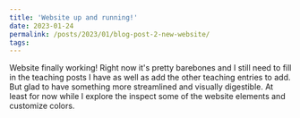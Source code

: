 ```yaml
---
title: 'Website up and running!'
date: 2023-01-24
permalink: /posts/2023/01/blog-post-2-new-website/
tags:
---
```


Website finally working! Right now it's pretty barebones and I still need to fill in the teaching posts I have as well as add the other teaching entries to add. But glad to have something more streamlined and visually digestible. At least for now while I explore the inspect some of the website elements and customize colors.